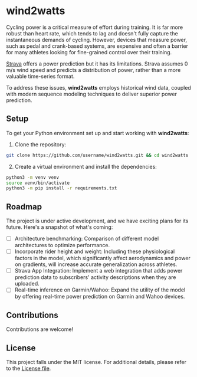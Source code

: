 
# wind2watts
 Cycling power is a critical measure of effort during training. It is far more robust than heart rate, which tends to lag and doesn't fully capture the instantaneous demands of cycling. However, devices that measure power, such as pedal and crank-based systems, are expensive and often a barrier for many athletes looking for fine-grained control over their training.

[Strava](https://strava.com) offers a power prediction but it has its limitations. Strava assumes 0 m/s wind speed and predicts a distribution of power, rather than a more valuable time-series format.

To address these issues, **wind2watts** employs historical wind data, coupled with modern sequence modeling techniques to deliver superior power prediction.


## Setup

To get your Python environment set up and start working with **wind2watts**:

1. Clone the repository:
```bash
git clone https://github.com/username/wind2watts.git && cd wind2watts
```

2. Create a virtual environment and install the dependencies:
```bash
python3 -m venv venv
source venv/bin/activate
python3 -m pip install -r requirements.txt
```

## Roadmap

The project is under active development, and we have exciting plans for its future. Here's a snapshot of what's coming:

- [ ] Architecture benchmarking: Comparison of different model architectures to optimize performance.
- [ ] Incorporate rider height and weight: Including these physiological factors in the model, which significantly affect aerodynamics and power on gradients, will increase accurate generalization across athletes.
- [ ] Strava App Integration: Implement a web integration that adds power prediction data to subscribers' activity descriptions when they are uploaded.
- [ ] Real-time inference on Garmin/Wahoo: Expand the utility of the model by offering real-time power prediction on Garmin and Wahoo devices.

## Contributions

Contributions are welcome!

## License

This project falls under the MIT license. For additional details, please refer to the [License file](LICENSE.md).